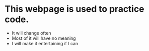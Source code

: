 # This webpage is used to practice code.
* It will change often
* Most of it will have no meaning 
* I will make it entertaining if I can